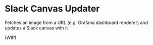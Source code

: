 Slack Canvas Updater
====================

Fetches an image from a URL (e.g. Grafana dashboard renderer) and updates a Slack canvas with it

(WIP)